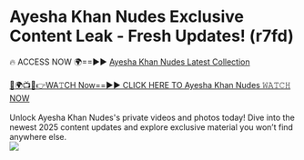 # Ayesha Khan Nudes Exclusive Content Leak - Fresh Updates! (r7fd)

🔥 ACCESS NOW 🌍==►► <a href="https://tinyurl.com/yc657z5k" rel="nofollow">Ayesha Khan Nudes Latest Collection</a>
<br><br>
[🔴🌍📺📱👉WA𝚃CH Now==►► CLICK HERE TO Ayesha Khan Nudes 𝚆𝙰𝚃𝙲𝙷 NOW](https://tinyurl.com/yc657z5k)
<br><br>
Unlock Ayesha Khan Nudes's private videos and photos today! Dive into the newest 2025 content updates and explore exclusive material you won’t find anywhere else.
<br>
<a href="https://tinyurl.com/yc657z5k" rel="nofollow" data-target="animated-image.originalLink"><img src="https://camo.githubusercontent.com/8a4f000d20f83aca3bf7ec5f350d767afa0574a8a352519fd8cfa583a6f93a33/68747470733a2f2f692e696d6775722e636f6d2f644a486b345a712e676966" data-canonical-src="https://i.imgur.com/dJHk4Zq.gif" style="max-width: 100%; display: inline-block;" data-target="animated-image.originalImage"></a>
<br>
